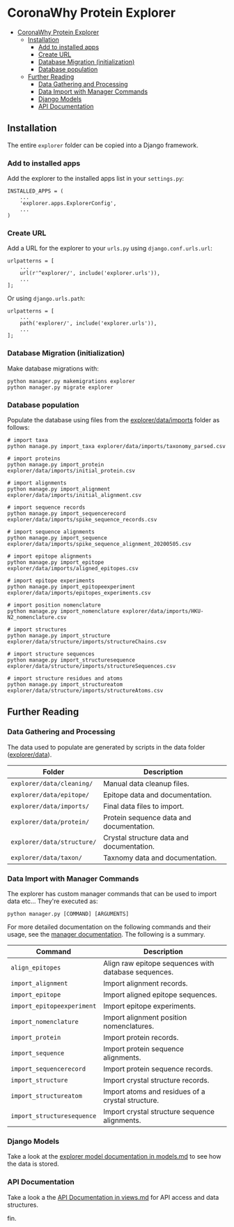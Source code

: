 # CoronaWhy Protein Explorer

- [CoronaWhy Protein Explorer](#coronawhy-protein-explorer)
  * [Installation](#installation)
    + [Add to installed apps](#add-to-installed-apps)
    + [Create URL](#create-url)
    + [Database Migration (initialization)](#database-migration--initialization-)
    + [Database population](#database-population)
  * [Further Reading](#further-reading)
    + [Data Gathering and Processing](#data-gathering-and-processing)
    + [Data Import with Manager Commands](#data-import-with-manager-commands)
    + [Django Models](#django-models)
    + [API Documentation](#api-documentation)

## Installation

The entire `explorer` folder can be copied into a Django framework.

### Add to installed apps

Add the explorer to the installed apps list in your `settings.py`:

```
INSTALLED_APPS = (
    ...
    'explorer.apps.ExplorerConfig',
    ...
)
```

### Create URL

Add a URL for the explorer to your `urls.py` using `django.conf.urls.url`:

```
urlpatterns = [
    ...
    url(r'^explorer/', include('explorer.urls')),
    ...
];
```

Or using `django.urls.path`:

```
urlpatterns = [
    ...
    path('explorer/', include('explorer.urls')),
    ...
];
```

### Database Migration (initialization)

Make database migrations with:

```
python manager.py makemigrations explorer
python manager.py migrate explorer
```

### Database population

Populate the database using files from the [explorer/data/imports](data/imports) folder as follows:

```
# import taxa
python manage.py import_taxa explorer/data/imports/taxonomy_parsed.csv

# import proteins
python manage.py import_protein explorer/data/imports/initial_protein.csv

# import alignments
python manage.py import_alignment explorer/data/imports/initial_alignment.csv

# import sequence records
python manage.py import_sequencerecord explorer/data/imports/spike_sequence_records.csv

# import sequence alignments
python manage.py import_sequence explorer/data/imports/spike_sequence_alignment_20200505.csv

# import epitope alignments
python manage.py import_epitope explorer/data/imports/aligned_epitopes.csv

# import epitope experiments
python manage.py import_epitopeexperiment explorer/data/imports/epitopes_experiments.csv

# import position nomenclature
python manage.py import_nomenclature explorer/data/imports/HKU-N2_nomenclature.csv

# import structures
python manage.py import_structure explorer/data/structure/imports/structureChains.csv

# import structure sequences
python manage.py import_structuresequence explorer/data/structure/imports/structureSequences.csv

# import structure residues and atoms
python manage.py import_structureatom explorer/data/structure/imports/structureAtoms.csv
```

## Further Reading

### Data Gathering and Processing
The data used to populate are generated by scripts in the data folder ([explorer/data](data/)).

| Folder | Description |
|--------|-------------|
| `explorer/data/cleaning/` | Manual data cleanup files. |
| `explorer/data/epitope/`  | Epitope data and documentation. |
| `explorer/data/imports/`  | Final data files to import. |
| `explorer/data/protein/`  | Protein sequence data and documentation. |
| `explorer/data/structure/`| Crystal structure data and documentation. |
| `explorer/data/taxon/`    | Taxnomy data and documentation. |

### Data Import with Manager Commands
The explorer has custom manager commands that can be used to import data etc... They're executed as:

```
python manager.py [COMMAND] [ARGUMENTS]
```

For more detailed documentation on the following commands and their usage, see the [manager documentation](management/commands). The following is a summary.

| Command | Description |
|---------|-------------|
| `align_epitopes`              | Align raw epitope sequences with database sequences. |
| `import_alignment`            | Import alignment records. |
| `import_epitope`              | Import aligned epitope sequences. |
| `import_epitopeexperiment`    | Import epitope experiments. |
| `import_nomenclature`         | Import alignment position nomenclatures. |
| `import_protein`              | Import protein records. |
| `import_sequence`             | Import protein sequence alignments. |
| `import_sequencerecord`       | Import protein sequence records. |
| `import_structure`            | Import crystal structure records. |
| `import_structureatom`        | Import atoms and residues of a crystal structure. |
| `import_structuresequence`    | Import crystal structure sequence alignments. |

### Django Models

Take a look at the [explorer model documentation in models.md](models.md) to see how the data is stored.

### API Documentation

Take a look a the [API Documentation in views.md](views.md) for API access and data structures.


fin.
